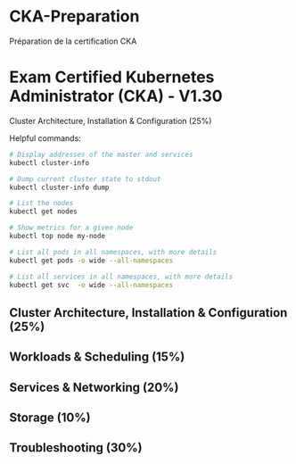 # CKA-Preparation
Préparation de la certification CKA 

# Exam Certified Kubernetes Administrator (CKA) - V1.30

Cluster Architecture, Installation & Configuration (25%)

Helpful commands:

```bash
# Display addresses of the master and services
kubectl cluster-info

# Dump current cluster state to stdout
kubectl cluster-info dump

# List the nodes
kubectl get nodes

# Show metrics for a given node
kubectl top node my-node

# List all pods in all namespaces, with more details
kubectl get pods -o wide --all-namespaces

# List all services in all namespaces, with more details
kubectl get svc  -o wide --all-namespaces
```
## Cluster Architecture, Installation & Configuration (25%)
## Workloads & Scheduling (15%)
## Services & Networking (20%)
## Storage (10%)
## Troubleshooting (30%)
